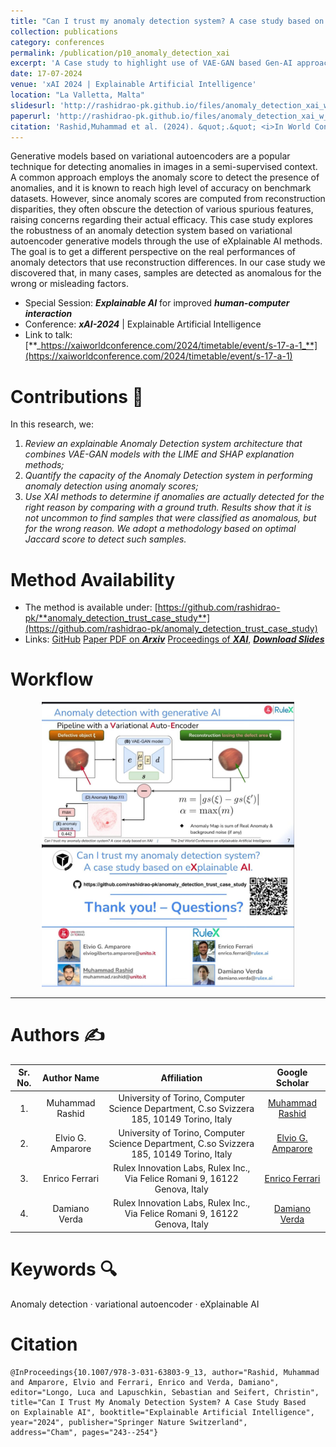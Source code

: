 ```yaml
---
title: "Can I trust my anomaly detection system? A case study based on explainable AI"
collection: publications
category: conferences
permalink: /publication/p10_anomaly_detection_xai
excerpt: 'A Case study to highlight use of VAE-GAN based Gen-AI approach to detect Anomalies in Industrial Inspection systems.'
date: 17-07-2024
venue: 'xAI 2024 | Explainable Artificial Intelligence'
location: "La Valletta, Malta"
slidesurl: 'http://rashidrao-pk.github.io/files/anomaly_detection_xai_w_slides.pdf'
paperurl: 'http://rashidrao-pk.github.io/files/anomaly_detection_xai_w_paper.pdf'
citation: 'Rashid,Muhammad et al. (2024). &quot;.&quot; <i>In World Conference on Explainable Artificial Intelligence, pp. 243-254. Cham: Springer Nature Switzerland, 2024</i>.'
---
```


Generative models based on variational autoencoders are a popular technique for detecting anomalies in images in a semi-supervised context. A common approach employs the anomaly score to detect the presence of anomalies, and it is known to reach high level of accuracy on benchmark datasets. However, since anomaly scores are computed from reconstruction disparities, they often obscure the detection of various spurious features, raising concerns regarding their actual efficacy. 
This case study explores the robustness of an anomaly detection system based on variational autoencoder generative models through the use of eXplainable AI methods. The goal is to get a different perspective on the real performances of anomaly detectors that use reconstruction differences. In our case study we discovered that, in many cases, samples are detected as anomalous for the wrong or misleading factors. 


*   Special Session: **_Explainable AI_** for improved **_human-computer interaction_**
*   Conference: **_xAI-2024_** | Explainable Artificial Intelligence
*   Link to talk:   [**_https://xaiworldconference.com/2024/timetable/event/s-17-a-1_**](https://xaiworldconference.com/2024/timetable/event/s-17-a-1)

Contributions 📃
===
In this research, we:

1. *Review an explainable Anomaly Detection system architecture that combines VAE-GAN
models with the LIME and SHAP explanation methods;*
2. *Quantify the capacity of the Anomaly Detection system in performing anomaly detection
using anomaly scores;*
3. *Use XAI methods to determine if anomalies are actually detected for the
right reason by comparing with a ground truth. Results show that it is not
uncommon to find samples that were classified as anomalous, but for the
wrong reason. We adopt a methodology based on optimal Jaccard score to
detect such samples.*

Method Availability
===
*   The method is available under: [https://github.com/rashidrao-pk/**anomaly_detection_trust_case_study**](https://github.com/rashidrao-pk/anomaly_detection_trust_case_study)
*   Links: [GitHub](https://github.com/rashidrao-pk/anomaly_detection_trust_case_study) [Paper PDF on **_Arxiv_**](https://arxiv.org/abs/2407.19951) [Proceedings of **_XAI_**](https://link.springer.com/chapter/10.1007/978-3-031-63803-9_13), [**_Download Slides_**](https://rashidrao-pk.github.io/files/anomaly_detection_xai_w_slides.pdf) 


Workflow
===
<center>
<img  width='80%' src='../files/papers_data/anomaly_detection_xai.jpg'> </center>


---

Authors ✍️
===
| Sr. No. | Author Name | Affiliation | Google Scholar | 
| :--:    | :--:        | :--:        | :--:           | 
| 1. | Muhammad Rashid | University of Torino, Computer Science Department, C.so Svizzera 185, 10149 Torino, Italy | [Muhammad Rashid](https://scholar.google.com/citations?user=F5u_Z5MAAAAJ&hl=en) | 
| 2. | Elvio G. Amparore | University of Torino, Computer Science Department, C.so Svizzera 185, 10149 Torino, Italy | [Elvio G. Amparore](https://scholar.google.com/citations?user=Hivlp1kAAAAJ&hl=en&oi=ao) | 
| 3. | Enrico Ferrari | Rulex Innovation Labs, Rulex Inc., Via Felice Romani 9, 16122 Genova, Italy | [Enrico Ferrari](https://scholar.google.com/citations?user=QOflGNIAAAAJ&hl=en&oi=ao) | 
| 4. | Damiano Verda | Rulex Innovation Labs, Rulex Inc., Via Felice Romani 9, 16122 Genova, Italy | [Damiano Verda](https://scholar.google.com/citations?user=t6o9YSsAAAAJ&hl=en&oi=ao) |

Keywords 🔍
===
Anomaly detection · variational autoencoder · eXplainable
AI

Citation
===
```
@InProceedings{10.1007/978-3-031-63803-9_13, author="Rashid, Muhammad and Amparore, Elvio and Ferrari, Enrico and Verda, Damiano", editor="Longo, Luca and Lapuschkin, Sebastian and Seifert, Christin", title="Can I Trust My Anomaly Detection System? A Case Study Based on Explainable AI", booktitle="Explainable Artificial Intelligence",
year="2024", publisher="Springer Nature Switzerland",
address="Cham", pages="243--254"}
```



